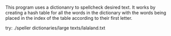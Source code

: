 This program uses a dictionanry to spellcheck desired text.
It works by creating a hash table for all the words in the dictionary with the words being placed in the 
index of the table according to their first letter. 

try: ./speller dictionaries/large texts/lalaland.txt